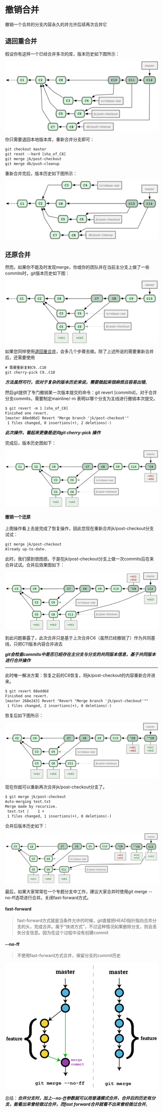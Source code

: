 # 撤销合并

撤销一个合并的分支内容永久的并允许后续再次合并它

## 退回重合并

假设你有这样一个已经合并多次的库，版本历史如下图所示：

![当前版本库](../images/unmerge1.png)

你只需要退回本地版本库，重新合并分支即可：

```
git checkout master
git reset --hard [sha_of_C8]
git merge jk/post-checkout
git merge db/push-cleanup
```

重新合并完后，版本历史如下图所示：

![当前版本库](../images/unmerge2.png)


## 还原合并

然而，如果你不能及时发现merge，你或你的团队并在当前主分支上做了一些commits时，git版本历史如下图：

![当前版本历史图](../images/unmerge3.png)

如果您同样使用[退回重合并](#)，会多几个步骤去做。除了上述所说的需要重新合并后，还需要使用

```
# 需要重新复制C9..C10
git cherry-pick C9..C10   
```

***方法虽然可行，但对于复杂的版本历史来说，需要做起来很麻烦且容易出错***。


然后git提供了专门撤销某一次版本提交的命令：git revert [commitid]，对于合并分支commits，需要制定mainline/-m 表明以哪个分支为主线进行撤销本次提交。

```
$ git revert -m 1 [sha_of_C8]
Finished one revert.
[master 88edd6d] Revert "Merge branch 'jk/post-checkout'"
 1 files changed, 0 insertions(+), 2 deletions(-)

```

***此次操作，看起来更像是逆向git cherry-pick 操作***

完成后，版本历史图如下：

![图](../images/unmerge4.png)


#### 撤销一个还原

上图操作看上去是完成了恢复操作，因此您现在重新合并jk/post-checkout分支试试：

```
git merge jk/post-checkout
Already up-to-date.
```

此时，我们感到很困惑。于是在jk/post-checkout分支上做一次commits后在来合并试试。合并后效果图如下：

![图](../images/unmerge5.png)

到此问题暴露了，此次合并只是基于上次合并C6（虽然已经撤销了）作为共同基线，只把C11版本内容合并进去

***git会检查commits中是否已经存在主分支与分支的共同版本信息，基于共同版本进行合并操作***

---------------------------------------------------------------------------------------------------------------

此时唯一解决方案：恢复之前的C8恢复，将jk/post-checkout的内容重新合并进来。

```
$ git revert 88edd6d
Finished one revert.
[master 268e243] Revert "Revert "Merge branch 'jk/post-checkout'""
 1 files changed, 2 insertions(+), 0 deletions(-)

```

恢复后如下图所示：

![图](../images/unmerge6.png)


现在你就可以重新再次合并jk/post-checkout分支了。

```
$ git merge jk/post-checkout
Auto-merging test.txt
Merge made by recursive.
 test.txt |    1 +
 1 files changed, 1 insertions(+), 0 deletions(-)

```

合并后版本历史如下：

![图](../images/unmerge7.png)



最后，如果大家常常在一个专题分支中工作，建议大家合并时使用git merge --no-ff选项进行合并。关闭fast-forward方式。


#### fast-forward

> fast-forward方式就是当条件允许的时候，git直接把HEAD指针指向合并分支的头，完成合并。属于“快进方式”，不过这种情况如果删除分支，则会丢失分支信息。因为在这个过程中没有创建commit


#### --no-ff 
> 不使用fast-forward方式合并，保留分支的commit历史


![比较](../images/fast_forward.png)


总结：***合并分支时，加上--no-ff参数就可以用普通模式合并，合并后的历史有分支，能看出来曾经做过合并，而fast forward合并就看不出来曾经做过合并***。



